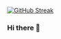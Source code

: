[![GitHub Streak](https://github-readme-streak-stats.herokuapp.com?user=Allanbikundo&theme=dark&hide_border=true&date_format=M%20j%5B%2C%20Y%5D)](https://git.io/streak-stats)


### Hi there 👋

<!--
**Allanbikundo/Allanbikundo** is a ✨ _special_ ✨ repository because its `README.md` (this file) appears on your GitHub profile.

Here are some ideas to get you started:

- 🔭 I’m currently working on ...
- 🌱 I’m currently learning ...
- 👯 I’m looking to collaborate on ...
- 🤔 I’m looking for help with ...
- 💬 Ask me about ...
- 📫 How to reach me: ...
- 😄 Pronouns: ...
- ⚡ Fun fact: ...
-->
